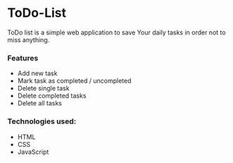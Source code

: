 # ToDo-List

ToDo list is a simple web application to save Your daily tasks in order not to miss anything.

### Features
* Add new task
* Mark task as completed / uncompleted
* Delete single task
* Delete completed tasks
* Delete all tasks

### Technologies used:
* HTML
* CSS
* JavaScript
